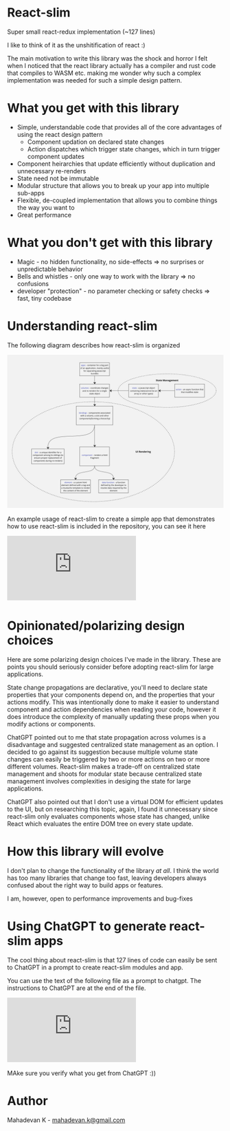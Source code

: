 # React-slim

Super small react-redux implementation (~127 lines)

I like to think of it as the unshitification of react :)

The main motivation to write this library was the shock and horror I felt when I noticed that
the react library actually has a compiler and rust code that compiles to WASM etc. making me
wonder why such a complex implementation was needed for such a simple design pattern.

# What you get with this library

- Simple, understandable code that provides all of the core advantages of using the react design pattern
  - Component updation on declared state changes
  - Action dispatches which trigger state changes, which in turn trigger component updates
- Component heirarchies that update efficiently without duplication and unnecessary re-renders
- State need not be immutable
- Modular structure that allows you to break up your app into multiple sub-apps
- Flexible, de-coupled implementation that allows you to combine things the way you want to
- Great performance

# What you don't get with this library

- Magic - no hidden functionality, no side-effects => no surprises or unpredictable behavior
- Bells and whistles - only one way to work with the library => no confusions
- developer "protection" - no parameter checking or safety checks => fast, tiny codebase

# Understanding react-slim

The following diagram describes how react-slim is organized

![React-slim architecture](https://github.com/mahadevan-k/react-slim/blob/main/react-slim-architecture.jpg "Architecture Diagram")

An example usage of react-slim to create a simple app that demonstrates how to use react-slim
is included in the repository, you can see it here

![Example application](https://github.com/mahadevan-k/react-slim/blob/main/app.js "Example Application")

# Opinionated/polarizing design choices

Here are some polarizing design choices I've made in the library. These are points you should
seriously consider before adopting react-slim for large applications.

State change propagations are declarative, you'll need to declare state properties that your components 
depend on, and the properties that your actions modify. This was intentionally done to make it easier to
understand component and action dependencies when reading your code, however it does introduce the 
complexity of manually updating these props when you modify actions or components.

ChatGPT pointed out to me that state propagation across volumes is a disadvantage and suggested
centralized state management as an option. I decided to go against its suggestion because multiple volume
state changes can easily be triggered by two or more actions on two or more different volumes.
React-slim makes a trade-off on centralized state management and shoots for modular state because
centralized state management involves complexities in desiging the state for large applications.

ChatGPT also pointed out that I don't use a virtual DOM for efficient updates to the UI, but on
researching this topic, again, I found it unnecessary since react-slim only evaluates components whose state
has changed, unlike React which evaluates the entire DOM tree on every state update.

# How this library will evolve

I don't plan to change the functionality of the library *at all*. I think the world has too
many libraries that change too fast, leaving developers always confused about the right way
to build apps or features.

I am, however, open to performance improvements and bug-fixes

# Using ChatGPT to generate react-slim apps

The cool thing about react-slim is that 127 lines of code can easily be sent to ChatGPT in a prompt 
to create react-slim modules and app.

You can use the text of the following file as a prompt to chatgpt. The instructions to ChatGPT 
are at the end of the file.

![ChatGPT Prompt](https://github.com/mahadevan-k/react-slim/blob/main/chatgpt-prompt.txt "ChatGPT Prompt")

MAke sure you verify what you get from ChatGPT :))

# Author

Mahadevan K - mahadevan.k@gmail.com

